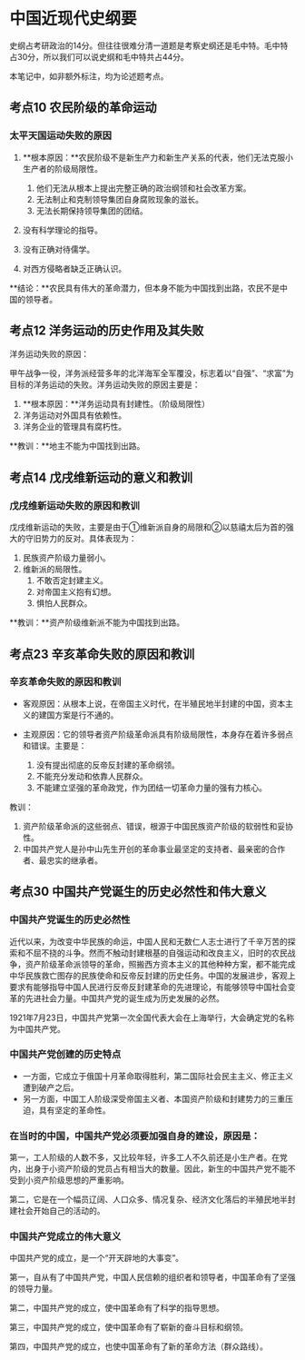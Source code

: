 # 中国近现代史纲要

史纲占考研政治的14分。但往往很难分清一道题是考察史纲还是毛中特。毛中特占30分，所以我们可以说史纲和毛中特共占44分。

本笔记中，如非额外标注，均为论述题考点。

## 考点10 农民阶级的革命运动

### 太平天国运动失败的原因

1. **根本原因：**农民阶级不是新生产力和新生产关系的代表，他们无法克服小生产者的阶级局限性。
   1. 他们无法从根本上提出完整正确的政治纲领和社会改革方案。
   2. 无法制止和克制领导集团自身腐败现象的滋长。
   3. 无法长期保持领导集团的团结。

2. 没有科学理论的指导。
3. 没有正确对待儒学。
4. 对西方侵略者缺乏正确认识。

**结论：**农民具有伟大的革命潜力，但本身不能为中国找到出路，农民不是中国的领导者。

## 考点12 洋务运动的历史作用及其失败

洋务运动失败的原因：

甲午战争一役，洋务派经营多年的北洋海军全军覆没，标志着以“自强”、“求富”为目标的洋务运动的失败。洋务运动失败的原因主要是：

1. **根本原因：**洋务运动具有封建性。（阶级局限性）
2. 洋务运动对外国具有依赖性。
3. 洋务企业的管理具有腐朽性。

**教训：**地主不能为中国找到出路。

## 考点14 戊戌维新运动的意义和教训

### 戊戌维新运动失败的原因和教训

戊戌维新运动的失败，主要是由于①维新派自身的局限和②以慈禧太后为首的强大的守旧势力的反对。具体表现为：

1. 民族资产阶级力量弱小。
2. 维新派的局限性。
   1. 不敢否定封建主义。
   2. 对帝国主义抱有幻想。
   3. 惧怕人民群众。

**教训：**资产阶级维新派不能为中国找到出路。

## 考点23 辛亥革命失败的原因和教训

### 辛亥革命失败的原因和教训

- 客观原因：从根本上说，在帝国主义时代，在半殖民地半封建的中国，资本主义的建国方案是行不通的。

- 主观原因：它的领导者资产阶级革命派具有阶级局限性，本身存在着许多弱点和错误。主要是：
  1. 没有提出彻底的反帝反封建的革命纲领。
  2. 不能充分发动和依靠人民群众。
  3. 不能建立坚强的革命政党，作为团结一切革命力量的强有力核心。

教训：

1. 资产阶级革命派的这些弱点、错误，根源于中国民族资产阶级的软弱性和妥协性。
2. 中国共产党人是孙中山先生开创的革命事业最坚定的支持者、最亲密的合作者、最忠实的继承者。

## 考点30 中国共产党诞生的历史必然性和伟大意义

### 中国共产党诞生的历史必然性

近代以来，为改变中华民族的命运，中国人民和无数仁人志士进行了千辛万苦的探索和不屈不挠的斗争。然而不触动封建根基的自强运动和改良主义，旧时的农民战争，资产阶级革命派领导的革命，照搬西方资本主义的其他种种方案，都不能完成中华民族救亡图存的民族使命和反帝反封建的历史任务。中国的发展进步，客观上要求有能够指导中国人民进行反帝反封建革命的先进理论，有能够领导中国社会变革的先进社会力量。中国共产党的诞生成为历史发展的必然。

1921年7月23日，中国共产党第一次全国代表大会在上海举行，大会确定党的名称为中国共产党。

### 中国共产党创建的历史特点

- 一方面，它成立于俄国十月革命取得胜利，第二国际社会民主主义、修正主义遭到破产之后。
- 另一方面，中国工人阶级深受帝国主义者、本国资产阶级和封建势力的三重压迫，具有坚定的革命性。

### 在当时的中国，中国共产党必须要加强自身的建设，原因是：

第一，工人阶级的人数不多，又比较年轻，许多工人不久前还是小生产者。在党内，出身于小资产阶级的党员占有相当大的数量。因此，新生的中国共产党不能不受到小资产阶级思想的严重影响。

第二，它是在一个幅员辽阔、人口众多、情况复杂、经济文化落后的半殖民地半封建社会开始自己的活动的。

### 中国共产党成立的伟大意义

中国共产党的成立，是一个“开天辟地的大事变”。

第一，自从有了中国共产党，中国人民信赖的组织者和领导者，中国革命有了坚强的领导力量。

第二，中国共产党的成立，使中国革命有了科学的指导思想。

第三，中国共产党的成立，使中国革命有了崭新的奋斗目标和纲领。

第四，中国共产党的成立，也使中国革命有了新的革命方法（群众路线）。



